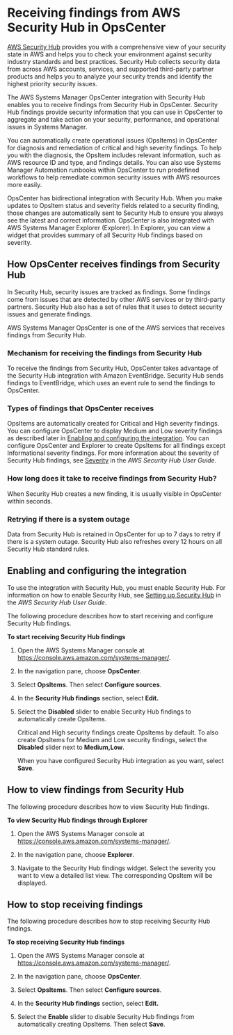 # Receiving findings from AWS Security Hub in OpsCenter<a name="opscenter-securityhub-integration"></a>

[AWS Security Hub](https://docs.aws.amazon.com/securityhub/latest/userguide/what-is-securityhub.html) provides you with a comprehensive view of your security state in AWS and helps you to check your environment against security industry standards and best practices\. Security Hub collects security data from across AWS accounts, services, and supported third\-party partner products and helps you to analyze your security trends and identify the highest priority security issues\.

The AWS Systems Manager OpsCenter integration with Security Hub enables you to receive findings from Security Hub in OpsCenter\. Security Hub findings provide security information that you can use in OpsCenter to aggregate and take action on your security, performance, and operational issues in Systems Manager\. 

You can automatically create operational issues \(OpsItems\) in OpsCenter for diagnosis and remediation of critical and high severity findings\. To help you with the diagnosis, the OpsItem includes relevant information, such as AWS resource ID and type, and findings details\. You can also use Systems Manager Automation runbooks within OpsCenter to run predefined workflows to help remediate common security issues with AWS resources more easily\. 

OpsCenter has bidirectional integration with Security Hub\. When you make updates to OpsItem status and severity fields related to a security finding, those changes are automatically sent to Security Hub to ensure you always see the latest and correct information\. OpsCenter is also integrated with AWS Systems Manager Explorer \(Explorer\)\. In Explorer, you can view a widget that provides summary of all Security Hub findings based on severity\.

## How OpsCenter receives findings from Security Hub<a name="opscenter-securityhub-integration-receiving-findings"></a>

In Security Hub, security issues are tracked as findings\. Some findings come from issues that are detected by other AWS services or by third\-party partners\. Security Hub also has a set of rules that it uses to detect security issues and generate findings\.

AWS Systems Manager OpsCenter is one of the AWS services that receives findings from Security Hub\.

### Mechanism for receiving the findings from Security Hub<a name="opscenter-securityhub-integration-receive-mechanism"></a>

To receive the findings from Security Hub, OpsCenter takes advantage of the Security Hub integration with Amazon EventBridge\. Security Hub sends findings to EventBridge, which uses an event rule to send the findings to OpsCenter\.

### Types of findings that OpsCenter receives<a name="opscenter-securityhub-integration-finding-types-received"></a>

 OpsItems are automatically created for Critical and High severity findings\. You can configure OpsCenter to display Medium and Low severity findings as described later in [Enabling and configuring the integration](#opscenter-securityhub-integration-receive-enable)\. You can configure OpsCenter and Explorer to create OpsItems for all findings except Informational severity findings\. For more information about the severity of Security Hub findings, see [Severity](https://docs.aws.amazon.com/securityhub/latest/userguide/securityhub-cwe-integration-types.html#securityhub-cwe-integration-types-all-findings) in the *AWS Security Hub User Guide*\.

### How long does it take to receive findings from Security Hub?<a name="opscenter-securityhub-integration-receive-finding-latency"></a>

When Security Hub creates a new finding, it is usually visible in OpsCenter within seconds\.

### Retrying if there is a system outage<a name="opscenter-securityhub-integration-retry-receive"></a>

Data from Security Hub is retained in OpsCenter for up to 7 days to retry if there is a system outage\. Security Hub also refreshes every 12 hours on all Security Hub standard rules\. 

## Enabling and configuring the integration<a name="opscenter-securityhub-integration-receive-enable"></a>

To use the integration with Security Hub, you must enable Security Hub\. For information on how to enable Security Hub, see [Setting up Security Hub](https://docs.aws.amazon.com/securityhub/latest/userguide/securityhub-settingup.html) in the *AWS Security Hub User Guide*\.

The following procedure describes how to start receiving and configure Security Hub findings\.

**To start receiving Security Hub findings**

1. Open the AWS Systems Manager console at [https://console\.aws\.amazon\.com/systems\-manager/](https://console.aws.amazon.com/systems-manager/)\.

1. In the navigation pane, choose **OpsCenter**\.

1. Select **OpsItems**\. Then select **Configure sources**\.

1. In the **Security Hub findings** section, select **Edit\.**

1. Select the **Disabled** slider to enable Security Hub findings to automatically create OpsItems\.

   Critical and High security findings create OpsItems by default\. To also create OpsItems for Medium and Low security findings, select the **Disabled** slider next to **Medium,Low**\.

   When you have configured Security Hub integration as you want, select **Save**\.

## How to view findings from Security Hub<a name="opscenter-securityhub-integration-view-received-findings"></a>

The following procedure describes how to view Security Hub findings\.

**To view Security Hub findings through Explorer**

1. Open the AWS Systems Manager console at [https://console\.aws\.amazon\.com/systems\-manager/](https://console.aws.amazon.com/systems-manager/)\.

1. In the navigation pane, choose **Explorer**\.

1. Navigate to the Security Hub findings widget\. Select the severity you want to view a detailed list view\. The corresponding OpsItem will be displayed\.

## How to stop receiving findings<a name="opscenter-securityhub-integration-disable-receive"></a>

The following procedure describes how to stop receiving Security Hub findings\.

**To stop receiving Security Hub findings**

1. Open the AWS Systems Manager console at [https://console\.aws\.amazon\.com/systems\-manager/](https://console.aws.amazon.com/systems-manager/)\.

1. In the navigation pane, choose **OpsCenter**\.

1. Select **OpsItems**\. Then select **Configure sources**\.

1. In the **Security Hub findings** section, select **Edit\.**

1. Select the **Enable** slider to disable Security Hub findings from automatically creating OpsItems\. Then select **Save**\.